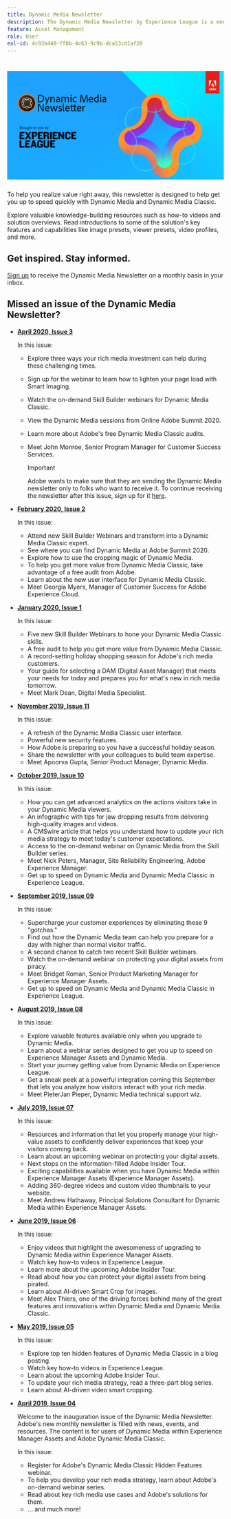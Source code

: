 ```yaml
---
title: Dynamic Media Newsletter
description: The Dynamic Media Newsletter by Experience League is a monthly newsletter. It is designed to help you get up to speed with Dynamic Media and Dynamic Media Classic so that you can realize value right away. Valuable knowledge-building resources are available in this one-stop shop newsletter. For example, there are how-to videos and solution overviews. Read about some of the key features and capabilities like image presets, viewer presets, video profiles, and more. 
feature: Asset Management
role: User
exl-id: 4c93b448-ff8b-4c63-9c9b-dca53cd1af20
---
```

# ![Dynamic Media Newsletter logo](/help/assets/dynamic-media/assets/dynamic-media-newsletter-logo.png)

To help you realize value right away, this newsletter is designed to help get you up to speed quickly with Dynamic Media and Dynamic Media Classic.

Explore valuable knowledge-building resources such as how-to videos and solution overviews. Read introductions to some of the solution's key features and capabilities like image presets, viewer presets, video profiles, and more.

## Get inspired. Stay informed.

[Sign up](https://www.adobe.com/subscription/dynamic-media-newsletter.html) to receive the Dynamic Media Newsletter on a monthly basis in your inbox.

## Missed an issue of the Dynamic Media Newsletter?

<!-- * **[May 2020, Issue 4](https://expleague.azureedge.net/assets/aem/Experience-Insider-vol.31.html)**

    In this issue:

    * What business continuity means in uncertain times.
    * Key takeaways from the first all-digital Adobe Summit.
    * Must-watch Experience Manager breakout sessions.
    * Summit customer spotlight: Under Armour.
    * Never miss an Experience Insider webinar.
    * Public sector spotlight: The urgent need for digital enrollment.
    * Look what’s new in Experience Manager Innovation.
    * Build your Experience Manager skills *live* with the Adobe pros.
    * Connect with the Adobe Experience Manager Community.
    * Fast-track your Adobe expertise with Adobe Experience League. -->

* **[April 2020, Issue 3](https://expleague.azureedge.net/assets/dynamic-media/Dynamic_Media_Newsletter_04_2020_April.html)**

    In this issue:

  * Explore three ways your rich media investment can help during these challenging times.
  * Sign up for the webinar to learn how to lighten your page load with Smart Imaging.
  * Watch the on-demand Skill Builder webinars for Dynamic Media Classic.
  * View the Dynamic Media sessions from Online Adobe Summit 2020.
  * Learn more about Adobe's free Dynamic Media Classic audits.
  * Meet John Monroe, Senior Program Manager for Customer Success Services.

    >[!IMPORTANT]
    >
    >Adobe wants to make sure that they are sending the Dynamic Media newsletter only to folks who want to receive it. To continue receiving the newsletter after this issue, sign up for it [here](https://nam04.safelinks.protection.outlook.com/?url=http%3A%2F%2Ft.messages.adobe.com%2Fr%2F%3Fid%3Dha6c66e%2C266d7ba%2C26edbee&data=02%7C01%7Crbrough%40adobe.com%7Ce0ec0f8dde0f4eb03d9c08d7e2173fd3%7Cfa7b1b5a7b34438794aed2c178decee1%7C0%7C0%7C637226461801398160&sdata=3c1oREsqy%2FeDPKC3dd4IO9dXomQ1XbokaBAYQl8obrk%3D&reserved=0).

* **[February 2020, Issue 2](https://expleague.azureedge.net/assets/dynamic-media/Dynamic_Media_Newsletter_02_2020_Feb.html)**

    In this issue:

  * Attend new Skill Builder Webinars and transform into a Dynamic Media Classic expert.
  * See where you can find Dynamic Media at Adobe Summit 2020.
  * Explore how to use the cropping magic of Dynamic Media.
  * To help you get more value from Dynamic Media Classic, take advantage of a free audit from Adobe.
  * Learn about the new user interface for Dynamic Media Classic.
  * Meet Georgia Myers, Manager of Customer Success for Adobe Experience Cloud.

* **[January 2020, Issue 1](https://expleague.azureedge.net/assets/dynamic-media/Dynamic_Media_Newsletter_01_2020_Jan.html)**

    In this issue:

  * Five new Skill Builder Webinars to hone your Dynamic Media Classic skills.
  * A free audit to help you get more value from Dynamic Media Classic.
  * A record-setting holiday shopping season for Adobe's rich media customers.
  * Your guide for selecting a DAM (Digital Asset Manager) that meets your needs for today and prepares you for what's new in rich media tomorrow.
  * Meet Mark Dean, Digital Media Specialist.

* **[November 2019, Issue 11](https://expleague.azureedge.net/assets/dynamic-media/Dynamic_Media_Newsletter_11_2019_Nov.html)**

    In this issue:

  * A refresh of the Dynamic Media Classic user interface.
  * Powerful new security features.
  * How Adobe is preparing so you have a successful holiday season.
  * Share the newsletter with your colleagues to build team expertise.
  * Meet Apoorva Gupta, Senior Product Manager, Dynamic Media.

* **[October 2019, Issue 10](https://expleague.azureedge.net/assets/dynamic-media/Dynamic_Media_Newsletter_10_2019_Oct.html)**

    In this issue:

  * How you can get advanced analytics on the actions visitors take in your Dynamic Media viewers.
  * An infographic with tips for jaw dropping results from delivering high-quality images and videos.
  * A CMSwire article that helps you understand how to update your rich media strategy to meet today's customer expectations.
  * Access to the on-demand webinar on Dynamic Media from the Skill Builder series.
  * Meet Nick Peters, Manager, Site Reliability Engineering, Adobe Experience Manager.
  * Get up to speed on Dynamic Media and Dynamic Media Classic in Experience League.

* **[September 2019, Issue 09](https://expleague.azureedge.net/assets/dynamic-media/Dynamic_Media_Newsletter_09_2019_Sept.html)**

    In this issue:

  * Supercharge your customer experiences by eliminating these 9 "gotchas."
  * Find out how the Dynamic Media team can help you prepare for a day with higher than normal visitor traffic.
  * A second chance to catch two recent Skill Builder webinars.
  * Watch the on-demand webinar on protecting your digital assets from piracy.
  * Meet Bridget Roman, Senior Product Marketing Manager for Experience Manager Assets.
  * Get up to speed on Dynamic Media and Dynamic Media Classic in Experience League.

* **[August 2019, Issue 08](https://expleague.azureedge.net/assets/dynamic-media/Dynamic_Media_Newsletter_08_2019_Aug.html)**

    In this issue:

  * Explore valuable features available only when you upgrade to Dynamic Media.
  * Learn about a webinar series designed to get you up to speed on Experience Manager Assets and Dynamic Media.
  * Start your journey getting value from Dynamic Media on Experience League.
  * Get a sneak peek at a powerful integration coming this September that lets you analyze how visitors interact with your rich media.
  * Meet PieterJan Pieper, Dynamic Media technical support wiz.

* **[July 2019, Issue 07](https://expleague.azureedge.net/assets/dynamic-media/Dynamic_Media_Newsletter_07_2019_July.html)**

    In this issue:

  * Resources and information that let you properly manage your high-value assets to confidently deliver experiences that keep your visitors coming back.
  * Learn about an upcoming webinar on protecting your digital assets.
  * Next stops on the information-filled Adobe Insider Tour.
  * Exciting capabilities available when you have Dynamic Media within Experience Manager Assets (Experience Manager Assets).
  * Adding 360-degree videos and custom video thumbnails to your website.
  * Meet Andrew Hathaway, Principal Solutions Consultant for Dynamic Media within Experience Manager Assets.

* **[June 2019, Issue 06](https://expleague.azureedge.net/assets/dynamic-media/Dynamic_Media_Newsletter_06_2019_June.html)**

    In this issue:

  * Enjoy videos that highlight the awesomeness of upgrading to Dynamic Media within Experience Manager Assets.
  * Watch key how-to videos in Experience League.
  * Learn more about the upcoming Adobe Insider Tour.
  * Read about how you can protect your digital assets from being pirated.
  * Learn about AI-driven Smart Crop for images.
  * Meet Alex Thiers, one of the driving forces behind many of the great features and innovations within Dynamic Media and Dynamic Media Classic.

* **[May 2019, Issue 05](https://expleague.azureedge.net/assets/dynamic-media/Dynamic_Media_Newsletter_05_2019_May.html)**

    In this issue:

  * Explore top ten hidden features of Dynamic Media Classic in a blog posting.
  * Watch key how-to videos in Experience League.
  * Learn about the upcoming Adobe Insider Tour.
  * To update your rich media strategy, read a three-part blog series.
  * Learn about AI-driven video smart cropping.

* **[April 2019, Issue 04](https://expleague.azureedge.net/assets/dynamic-media/Dynamic_Media_Newsletter_04_2019_April.html)**

    Welcome to the inauguration issue of the Dynamic Media Newsletter. Adobe's new monthly newsletter is filled with news, events, and resources. The content is for users of Dynamic Media within Experience Manager Assets and Adobe Dynamic Media Classic.

    In this issue:

  * Register for Adobe's Dynamic Media Classic Hidden Features webinar.
  * To help you develop your rich media strategy, learn about Adobe's on-demand webinar series.
  * Read about key rich media use cases and Adobe's solutions for them.
  * ... and much more!
